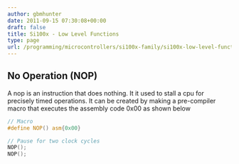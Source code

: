 ```yaml
---
author: gbmhunter
date: 2011-09-15 07:30:08+00:00
draft: false
title: Si100x - Low Level Functions
type: page
url: /programming/microcontrollers/si100x-family/si100x-low-level-functions
---
```


## No Operation (NOP)

A nop is an instruction that does nothing. It it used to stall a cpu for precisely timed operations. It can be created by making a pre-compiler macro that executes the assembly code 0x00 as shown below

```c
// Macro
#define NOP() asm{0x00}

// Pause for two clock cycles
NOP();
NOP();
```